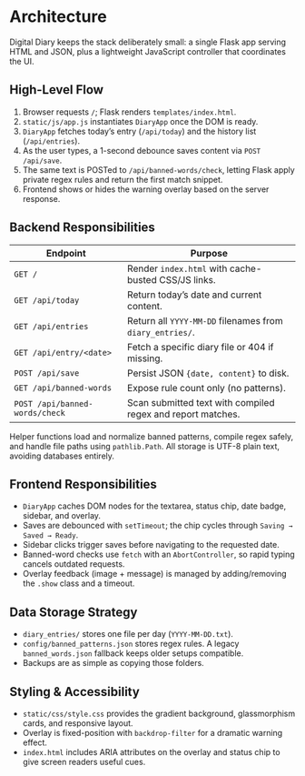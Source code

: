 # Architecture

Digital Diary keeps the stack deliberately small: a single Flask app serving HTML and JSON, plus a lightweight JavaScript controller that coordinates the UI.

## High-Level Flow

1. Browser requests `/`; Flask renders `templates/index.html`.
2. `static/js/app.js` instantiates `DiaryApp` once the DOM is ready.
3. `DiaryApp` fetches today’s entry (`/api/today`) and the history list (`/api/entries`).
4. As the user types, a 1-second debounce saves content via `POST /api/save`.
5. The same text is POSTed to `/api/banned-words/check`, letting Flask apply private regex rules and return the first match snippet.
6. Frontend shows or hides the warning overlay based on the server response.

## Backend Responsibilities

| Endpoint | Purpose |
|----------|---------|
| `GET /` | Render `index.html` with cache-busted CSS/JS links. |
| `GET /api/today` | Return today’s date and current content. |
| `GET /api/entries` | Return all `YYYY-MM-DD` filenames from `diary_entries/`. |
| `GET /api/entry/<date>` | Fetch a specific diary file or 404 if missing. |
| `POST /api/save` | Persist JSON `{date, content}` to disk. |
| `GET /api/banned-words` | Expose rule count only (no patterns). |
| `POST /api/banned-words/check` | Scan submitted text with compiled regex and report matches. |

Helper functions load and normalize banned patterns, compile regex safely, and handle file paths using `pathlib.Path`. All storage is UTF-8 plain text, avoiding databases entirely.

## Frontend Responsibilities

- `DiaryApp` caches DOM nodes for the textarea, status chip, date badge, sidebar, and overlay.
- Saves are debounced with `setTimeout`; the chip cycles through `Saving → Saved → Ready`.
- Sidebar clicks trigger saves before navigating to the requested date.
- Banned-word checks use `fetch` with an `AbortController`, so rapid typing cancels outdated requests.
- Overlay feedback (image + message) is managed by adding/removing the `.show` class and a timeout.

## Data Storage Strategy

- `diary_entries/` stores one file per day (`YYYY-MM-DD.txt`).
- `config/banned_patterns.json` stores regex rules. A legacy `banned_words.json` fallback keeps older setups compatible.
- Backups are as simple as copying those folders.

## Styling & Accessibility

- `static/css/style.css` provides the gradient background, glassmorphism cards, and responsive layout.
- Overlay is fixed-position with `backdrop-filter` for a dramatic warning effect.
- `index.html` includes ARIA attributes on the overlay and status chip to give screen readers useful cues.
